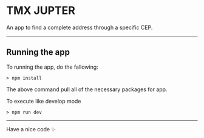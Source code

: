 # TMX JUPTER

An app to find a complete address through a specific CEP.

---

## Running the app
To running the app, do the fallowing:

```
> npm install
```
The above command pull all of the necessary packages for app.

To execute like develop mode

```
> npm run dev
```

---

Have a nice code :sparkles: